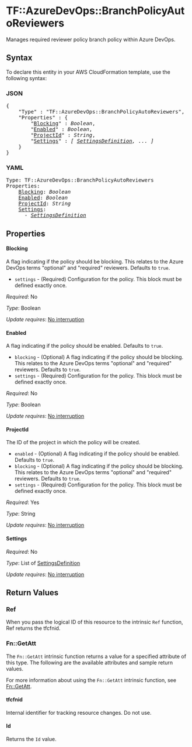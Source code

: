# TF::AzureDevOps::BranchPolicyAutoReviewers

Manages required reviewer policy branch policy within Azure DevOps.

## Syntax

To declare this entity in your AWS CloudFormation template, use the following syntax:

### JSON

<pre>
{
    "Type" : "TF::AzureDevOps::BranchPolicyAutoReviewers",
    "Properties" : {
        "<a href="#blocking" title="Blocking">Blocking</a>" : <i>Boolean</i>,
        "<a href="#enabled" title="Enabled">Enabled</a>" : <i>Boolean</i>,
        "<a href="#projectid" title="ProjectId">ProjectId</a>" : <i>String</i>,
        "<a href="#settings" title="Settings">Settings</a>" : <i>[ <a href="settingsdefinition.md">SettingsDefinition</a>, ... ]</i>
    }
}
</pre>

### YAML

<pre>
Type: TF::AzureDevOps::BranchPolicyAutoReviewers
Properties:
    <a href="#blocking" title="Blocking">Blocking</a>: <i>Boolean</i>
    <a href="#enabled" title="Enabled">Enabled</a>: <i>Boolean</i>
    <a href="#projectid" title="ProjectId">ProjectId</a>: <i>String</i>
    <a href="#settings" title="Settings">Settings</a>: <i>
      - <a href="settingsdefinition.md">SettingsDefinition</a></i>
</pre>

## Properties

#### Blocking

A flag indicating if the policy should be blocking. This relates to the Azure DevOps terms "optional" and "required" reviewers. Defaults to `true`.
- `settings` - (Required) Configuration for the policy. This block must be defined exactly once.

_Required_: No

_Type_: Boolean

_Update requires_: [No interruption](https://docs.aws.amazon.com/AWSCloudFormation/latest/UserGuide/using-cfn-updating-stacks-update-behaviors.html#update-no-interrupt)

#### Enabled

A flag indicating if the policy should be enabled. Defaults to `true`.
- `blocking` - (Optional) A flag indicating if the policy should be blocking. This relates to the Azure DevOps terms "optional" and "required" reviewers. Defaults to `true`.
- `settings` - (Required) Configuration for the policy. This block must be defined exactly once.

_Required_: No

_Type_: Boolean

_Update requires_: [No interruption](https://docs.aws.amazon.com/AWSCloudFormation/latest/UserGuide/using-cfn-updating-stacks-update-behaviors.html#update-no-interrupt)

#### ProjectId

The ID of the project in which the policy will be created.
- `enabled` - (Optional) A flag indicating if the policy should be enabled. Defaults to `true`.
- `blocking` - (Optional) A flag indicating if the policy should be blocking. This relates to the Azure DevOps terms "optional" and "required" reviewers. Defaults to `true`.
- `settings` - (Required) Configuration for the policy. This block must be defined exactly once.

_Required_: Yes

_Type_: String

_Update requires_: [No interruption](https://docs.aws.amazon.com/AWSCloudFormation/latest/UserGuide/using-cfn-updating-stacks-update-behaviors.html#update-no-interrupt)

#### Settings

_Required_: No

_Type_: List of <a href="settingsdefinition.md">SettingsDefinition</a>

_Update requires_: [No interruption](https://docs.aws.amazon.com/AWSCloudFormation/latest/UserGuide/using-cfn-updating-stacks-update-behaviors.html#update-no-interrupt)

## Return Values

### Ref

When you pass the logical ID of this resource to the intrinsic `Ref` function, Ref returns the tfcfnid.

### Fn::GetAtt

The `Fn::GetAtt` intrinsic function returns a value for a specified attribute of this type. The following are the available attributes and sample return values.

For more information about using the `Fn::GetAtt` intrinsic function, see [Fn::GetAtt](https://docs.aws.amazon.com/AWSCloudFormation/latest/UserGuide/intrinsic-function-reference-getatt.html).

#### tfcfnid

Internal identifier for tracking resource changes. Do not use.

#### Id

Returns the <code>Id</code> value.

